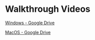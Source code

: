 # Walkthrough Videos

[Windows - Google Drive](https://drive.google.com/file/d/1Bd0VgQlVw4NDvdNDHVcHyDf1wpTpGgSY/view?usp=drive_link)

[MacOS - Google Drive](https://drive.google.com/file/d/1qwDyW8L2-x6yHXW1evVGo1gJjK-KwufI/view?usp=drive_link)
